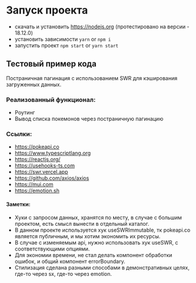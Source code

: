 # Запуск проекта
- скачать и установить https://nodejs.org (протестировано на версии - 18.12.0)
- установить зависимости `yarn` or `npm i`
- запустить проект `npm start` or `yarn start`
## Тестовый пример кода
Постраничная пагинация с использованием SWR для кэширования загруженных данных.
### Реализованный функционал:
- Роутинг
- Вывод списка покемонов через постраничную пагинацию
### Ссылки:
- https://pokeapi.co
- https://www.typescriptlang.org
- https://reactjs.org/
- https://usehooks-ts.com
- https://swr.vercel.app
- https://github.com/axios/axios
- https://mui.com
- https://emotion.sh
#### Заметки:
- Хуки с запросом данных, хранятся по месту, в случае с большим проектом, есть смысл вынести в отдельный каталог.
- В данном проекте используется хук useSWRImmutable, тк pokeapi.co является публичным, и мы хотим экономить их ресурсы.
- В случае с изменяемым api, нужно использовать хук useSWR, с соответствующими опциями.
- Для экономии времени, не стал делать компонент обработки ошибок, и общий компонент errorBoundary.
- Стилизация сделана разными способами в демонстративных целях, где-то через sx, где-то через emotion.





